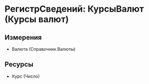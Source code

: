 # РегистрСведений: КурсыВалют (Курсы валют)

## Измерения

- Валюта (Справочник.Валюты)

## Ресурсы

- Курс (Число)

